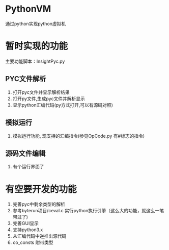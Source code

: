 # PythonVM
通过python实现python虚拟机

# 暂时实现的功能
主要功能脚本：InsightPyc.py

## PYC文件解析
  1. 打开pyc文件并显示解析结果
  2. 打开py文件,生成pyc文件并解析显示
  3. 显示python汇编代码(py方式打开,可以有源码对照)

## 模拟运行
  1. 模拟运行功能, 现支持的汇编指令(参见OpCode.py 有#标志的指令)


## 源码文件编辑
  1. 有个运行界面了

     
# 有空要开发的功能
1. 完善pyc中剩余类型的解析
2. 参考byterun项目/ceval.c 实行python执行引擎（这么大的功能，就这么一笔带过了)
3. 完善GUI显示
4. 支持python3.x
5. 从汇编代码中逆推出源代码
6. co_consts 附带类型